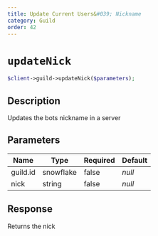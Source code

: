 ```yaml
---
title: Update Current Users&#039; Nickname
category: Guild
order: 42
---
```


# `updateNick`

```php
$client->guild->updateNick($parameters);
```

## Description

Updates the bots nickname in a server

## Parameters


Name | Type | Required | Default
--- | --- | --- | ---
guild.id | snowflake | false | *null*
nick | string | false | *null*

## Response

Returns the nick

